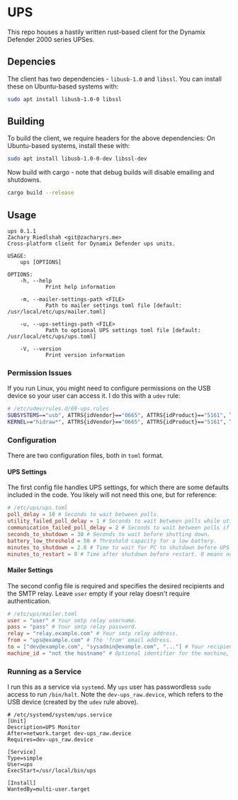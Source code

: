 # UPS

This repo houses a hastily written rust-based client for the Dynamix Defender 2000 series UPSes.

## Depencies

The client has two dependencies - `libusb-1.0` and `libssl`.
You can install these on Ubuntu-based systems with:

```bash
sudo apt install libusb-1.0-0 libssl
```

## Building

To build the client, we require headers for the above dependencies:
On Ubuntu-based systems, install these with:

```bash
sudo apt install libusb-1.0-0-dev libssl-dev
```

Now build with cargo - note that debug builds will disable emailing and shutdowns.

```bash
cargo build --release
```

## Usage

```text
ups 0.1.1
Zachary Riedlshah <git@zacharyrs.me>
Cross-platform client for Dynamix Defender ups units.

USAGE:
    ups [OPTIONS]

OPTIONS:
    -h, --help
            Print help information

    -m, --mailer-settings-path <FILE>
            Path to mailer settings toml file [default: /usr/local/etc/ups/mailer.toml]

    -u, --ups-settings-path <FILE>
            Path to optional UPS settings toml file [default: /usr/local/etc/ups/ups.toml]

    -V, --version
            Print version information
```

### Permission Issues

If you run Linux, you might need to configure permissions on the USB device so your user can access it.
I do this with a `udev` rule:

```bash
# /etc/udev/rules.d/69-ups.rules
SUBSYSTEMS=="usb", ATTRS{idVendor}=="0665", ATTRS{idProduct}=="5161", TAG+="uaccess", SYMLINK+="ups_usb", TAG+="systemd", GROUP="plugdev", MODE="660"
KERNEL=="hidraw*", ATTRS{idVendor}=="0665", ATTRS{idProduct}=="5161", TAG+="uaccess", SYMLINK+="ups_raw", TAG+="systemd", GROUP="plugdev", MODE="660"
```

### Configuration

There are two configuration files, both in `toml` format.

#### UPS Settings

The first config file handles UPS settings, for which there are some defaults included in the code.
You likely will not need this one, but for reference:

```toml
# /etc/ups/ups.toml
poll_delay = 10 # Seconds to wait between polls.
utility_failed_poll_delay = 1 # Seconds to wait between polls while utility is failed.
communication_failed_poll_delay = 2 # Seconds to wait between polls if communication failed.
seconds_to_shutdown = 30 # Seconds to wait before shutting down.
battery_low_threshold = 50 # Threshold capacity for a low battery.
minutes_to_shutdown = 2.0 # Time to wait for PC to shutdown before UPS shuts down.
minutes_to_restart = 0 # Time after shutdown before restart. 0 means no restart.
```

#### Mailer Settings

The second config file is required and specifies the desired recipients and the SMTP relay.
Leave `user` empty if your relay doesn't require authentication.

```toml
# /etc/ups/mailer.toml
user = "user" # Your smtp relay username.
pass = "pass" # Your smtp relay password.
relay = "relay.example.com" # Your smtp relay address.
from = "ups@example.com" # The 'from' email address.
to = ["dev@example.com", "sysadmin@example.com", "..."] # Your recipient email addresses.
machine_id = "not the hostname" # Optional identifier for the machine, falls back to hostname.
```

### Running as a Service

I run this as a service via `systemd`.
My `ups` user has passwordless `sudo` access to run `/bin/halt`.
Note the `dev-ups_raw.device`, which refers to the USB device (created by the `udev` rule above).

```text
# /etc/systemd/system/ups.service
[Unit]
Description=UPS Monitor
After=network.target dev-ups_raw.device
Requires=dev-ups_raw.device

[Service]
Type=simple
User=ups
ExecStart=/usr/local/bin/ups

[Install]
WantedBy=multi-user.target
```
